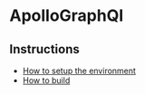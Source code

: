 # ApolloGraphQl

## Instructions

- [How to setup the environment](docs/CONFIG.md)
- [How to build](docs/BUILD.md)

